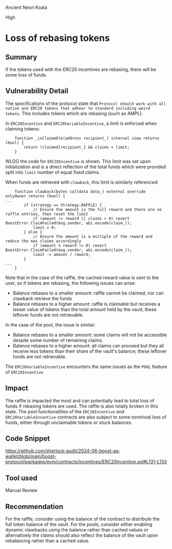 Ancient Neon Koala

High

# Loss of rebasing tokens

## Summary
If the tokens used with the ERC20 incentives are rebasing, there will be some loss of funds.

## Vulnerability Detail
The specifications of the protocol state that `Protocol should work with all native and ERC20 tokens that adhear to standard including weird tokens`. This includes tokens which are rebasing (such as AMPL).

In `ERC20Incentive` and `ERC20VariableIncentive`, a limit is enforced when claiming tokens:

```solidity
    function _isClaimable(address recipient_) internal view returns (bool) {
        return !claimed[recipient_] && claims < limit;
    }
```

WLOG the code for `ERC20Incentive` is shown. This limit was set upon initialization and is a direct reflection of the total funds which were provided split into `limit` number of equal fixed claims. 

When funds are retrieved with `clawback`, this limit is similarly referenced:

```solidity
    function clawback(bytes calldata data_) external override onlyOwner returns (bool) {
...
        if (strategy == Strategy.RAFFLE) {
            // Ensure the amount is the full reward and there are no raffle entries, then reset the limit
            if (amount != reward || claims > 0) revert BoostError.ClaimFailed(msg.sender, abi.encode(claim_));
            limit = 0;
        } else {
            // Ensure the amount is a multiple of the reward and reduce the max claims accordingly
            if (amount % reward != 0) revert BoostError.ClaimFailed(msg.sender, abi.encode(claim_));
            limit -= amount / reward;
        }
...
    }
```

Note that in the case of the raffle, the cached reward value is sent to the user, so if tokens are rebasing, the following issues can arise:
- Balance rebases to a smaller amount: raffle cannot be claimed, nor can clawback retrieve the funds
- Balance rebases to a higher amount: raffle is claimable but receives a lesser value of tokens than the total amount held by the vault; these leftover funds are not retrievable.

In the case of the pool, the issue is similar:
- Balance rebases to a smaller amount: some claims will not be accessible despite some number of remaining claims.
- Balance rebases to a higher amount: all claims can proceed but they all receive less tokens than their share of the vault's balance; these leftover funds are not retrievable.

The `ERC20VariableIncentive` encounters the same issues as the `POOL` feature of `ERC20Incentive`

## Impact
The raffle is impacted the most and can potentially lead to total loss of funds if rebasing tokens are used. The raffle is also totally broken in this state. The pool functionalities of the `ERC20Incentive` and `ERC20VariableIncentive` contracts are also subject to some nontrivial loss of funds, either through unclaimable tokens or stuck balances.

## Code Snippet
https://github.com/sherlock-audit/2024-06-boost-aa-wallet/blob/main/boost-protocol/packages/evm/contracts/incentives/ERC20Incentive.sol#L131-L133

## Tool used

Manual Review

## Recommendation
For the raffle, consider using the balance of the contract to distribute the full token balance of the vault.
For the pools, consider either enabling dynamic clawbacks using the balance rather than cached values or alternatively the claims should also reflect the balance of the vault upon rebalancing rather than a cached value.